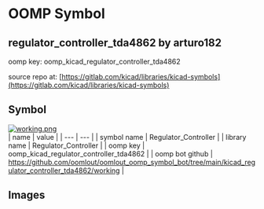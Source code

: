# OOMP Symbol  
## regulator_controller_tda4862  by arturo182  
  
oomp key: oomp_kicad_regulator_controller_tda4862  
  
source repo at: [https://gitlab.com/kicad/libraries/kicad-symbols](https://gitlab.com/kicad/libraries/kicad-symbols)  
## Symbol  
  
[![working.png](working_600.png)](working.png)  
| name | value | 
| --- | --- | 
| symbol name | Regulator_Controller | 
| library name | Regulator_Controller | 
| oomp key | oomp_kicad_regulator_controller_tda4862 | 
| oomp bot github | https://github.com/oomlout/oomlout_oomp_symbol_bot/tree/main/kicad_regulator_controller_tda4862/working | 
## Images  
